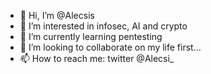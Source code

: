 - 👋 Hi, I’m @Alecsis
- 👀 I’m interested in infosec, AI and crypto
- 🌱 I’m currently learning pentesting
- 💞️ I’m looking to collaborate on my life first...
- 📫 How to reach me: twitter @Alecsi_

<!---
Alecsis/Alecsis is a ✨ special ✨ repository because its `README.md` (this file) appears on your GitHub profile.
You can click the Preview link to take a look at your changes.
--->
